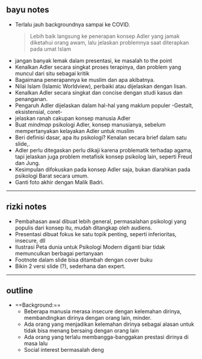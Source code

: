 ## bayu notes
- Terlalu jauh backgroundnya sampai ke COVID.
  > Lebih baik langsung ke penerapan konsep Adler yang jamak diketahui orang awam, lalu jelaskan problemnya saat diterapkan pada umat Islam
- jangan banyak lemak dalam presentasi, ke masalah to the point
- Kenalkan Adler secara singkat proses terapinya, dan problem yang muncul dari situ sebagai kritik
- Bagaimana penerapannya ke muslim dan apa akibatnya.
- Nilai Islam (Islamic Worldview), perbaiki atau dijelaskan dengan lisan.
- Kenalkan Adler secara singkat dan concise dengan studi kasus dan penanganan.
- Pengaruh Adler dijelaskan dalam hal-hal yang maklum populer -Gestalt, eksistensial, coret-
- jelaskan ranah cakupan konsep manusia Adler
- Buat _mindmap_ psikologi Adler, konsep manusianya, sebelum mempertanyakan kelayakan Adler untuk muslim
- Beri definisi dasar, apa itu psikologi? Kenalan secara brief dalam satu slide,. 
- Adler perlu ditegaskan perlu dikaji karena problematik terhadap agama, tapi jelaskan juga problem metafisik konsep psikolog lain, seperti Freud dan Jung.
- Kesimpulan difokuskan pada konsep Adler saja, bukan diarahkan pada psikologi Barat secara umum.
- Ganti foto akhir dengan Malik Badri.
---
## rizki notes
- Pembahasan awal dibuat lebih general, permasalahan psikologi yang populis dari konsep itu, mudah ditangkap oleh audiens.
- Presentasi dibuat fokus ke satu topik penting, seperti inferioritas, insecure, dll
- Ilustrasi Peta dunia untuk Psikologi Modern diganti biar tidak memunculkan berbagai pertanyaan
- Footnote dalam slide bisa ditambah dengan cover buku
- Bikin 2 versi slide (?), sederhana dan expert.
---
## outline
- ==Background:==
	- Beberapa manusia merasa insecure dengan kelemahan dirinya, membandingkan dirinya dengan orang lain, minder.
	- Ada orang yang menjadikan kelemahan dirinya sebagai alasan untuk tidak bisa menang bersaing dengan orang lain
	- Ada orang yang terlalu membangga-banggakan prestasi dirinya di masa lalu
	- Social interest bermasalah deng